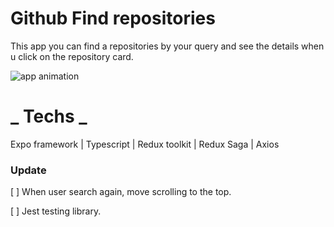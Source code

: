 # Github Find repositories

This app you can find a repositories by your query and see the details when u click on the repository card.

![app animation](/.github/images/findRepo.gif)

# **_ Techs _**

Expo framework | Typescript | Redux toolkit | Redux Saga | Axios

### Update

[ ] When user search again, move scrolling to the top.


[ ] Jest testing library.
